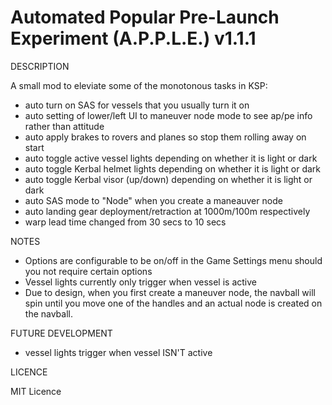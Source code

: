 # Automated Popular Pre-Launch Experiment (A.P.P.L.E.) v1.1.1

DESCRIPTION

A small mod to eleviate some of the monotonous tasks in KSP:

- auto turn on SAS for vessels that you usually turn it on
- auto setting of lower/left UI to maneuver node mode to see ap/pe info rather than attitude
- auto apply brakes to rovers and planes so stop them rolling away on start
- auto toggle active vessel lights depending on whether it is light or dark
- auto toggle Kerbal helmet lights depending on whether it is light or dark
- auto toggle Kerbal visor (up/down) depending on whether it is light or dark
- auto SAS mode to "Node" when you create a maneauver node
- auto landing gear deployment/retraction at 1000m/100m respectively
- warp lead time changed from 30 secs to 10 secs


NOTES

- Options are configurable to be on/off in the Game Settings menu should you not require certain options
- Vessel lights currently only trigger when vessel is active
- Due to design, when you first create a maneuver node, the navball will spin until you move one of
  the handles and an actual node is created on the navball.


FUTURE DEVELOPMENT

- vessel lights trigger when vessel ISN'T active


LICENCE

MIT Licence
